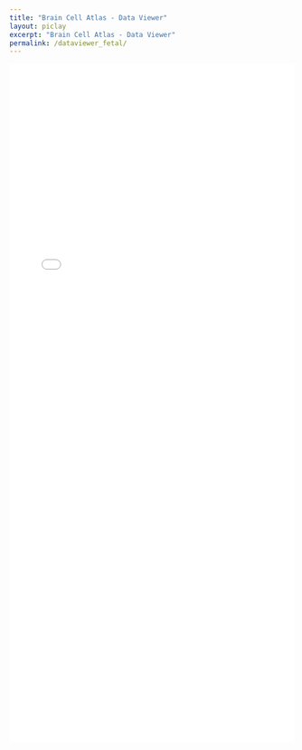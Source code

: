 ```yaml
---
title: "Brain Cell Atlas - Data Viewer"
layout: piclay
excerpt: "Brain Cell Atlas - Data Viewer"
permalink: /dataviewer_fetal/
---
```

<!-- <div class="container-fluid">
  <div class="row">
  <div class="col-xs-12">
  <iframe src="https://data.braincellatlas.org/RCAdata/" class="rounded-iframe" width="100%" height="1200" frameborder="0"></iframe>
  </div>
  </div>
</div> --> 
<!-- https://tomcxf.github.io/Cirro/build/ -->
<!-- <style>
    .iframe-full-width {
    width: 100%;
    }
  .rounded-iframe {
    border-radius: 10px;
  }
</style>  -->
<!-- <html lang="en">
<head><meta charset="utf-8"/>
<link rel="shortcut icon" href="./favicon.ico"/>
<meta name="viewport" content="width=device-width,initial-scale=1,shrink-to-fit=no"/>
<meta name="theme-color" content="#000000"/>
<link rel="preconnect" href="https://fonts.googleapis.com"/>
<link rel="preconnect" href="https://fonts.gstatic.com" crossorigin/>
<link rel="stylesheet" href="https://fonts.googleapis.com/css?family=Roboto:300,400,500,700&display=swap"/>
<link rel="manifest" href="{{ site.url }}{{ site.baseurl }}/cirro/manifest.json"/>
<title>Cirro</title>
<script defer="defer" src="{{ site.url }}{{ site.baseurl }}/cirro/static/js/main.26b016ba.js"></script>
</head>
<style>body{margin:0}.cirro-active{fill:rgb(220,0,78)!important;color:#dc004e!important}.cirro-chart-legend{padding:10px;vertical-align:top;overflow:auto;font-size:14px;font-family:"Roboto Condensed",Helvetica,Arial,sans-serif}.cirro-condensed{font-size:14px;font-family:"Roboto Condensed",Helvetica,Arial,sans-serif}</style>
<body><noscript>You need to enable JavaScript to run this app.</noscript>
<div id="root"></div>
</body>
</html>
 -->

<!-- <!DOCTYPE html>
<html>
  <head>
    <title>HTML Page with React and Redux</title>
    <!-- 引入 React 和 Redux 库 -->
<!--     <script src="https://unpkg.com/react/umd/react.development.js"></script>
    <script src="https://unpkg.com/react-dom/umd/react-dom.development.js"></script>
    <script src="https://unpkg.com/redux/dist/redux.js"></script>
    <script src="https://unpkg.com/react-redux/dist/react-redux.js"></script>
    <script src="https://unpkg.com/redux-thunk/dist/redux-thunk.js"></script>
    <script src="https://unpkg.com/mixpanel-browser/build/mixpanel.min.js"></script>
    <!-- 引入您的入口文件 -->
<!--     <!-- <script type="text/jsx" src="../src/index.js"></script> -->
<!--   </head>
  <body>
    <div id="root"></div>
    <script> -->
<!--       // 在页面加载完成后运行应用程序的入口函数
      window.onload = function() {
        main();
      };
    </script>
  </body>
</html>  --> 

<div class="container-fluid">
  <div class="row">
  <div class="col-xs-12">
  <iframe src="../cirro/index.html#q=%7B%22dataset%22%3A%22Fetal%22%2C%22embeddings%22%3A%5B%7B%22name%22%3A%22X_umap%22%2C%22dimensions%22%3A2%7D%5D%2C%22layers%22%3A%5B%5D%2C%22camera%22%3A%7B%22position%22%3A%5B0%2C-0.000004000000000115023%2C3.999999999997996%5D%2C%22target%22%3A%5B0%2C0%2C0%5D%2C%22zoom%22%3A1%7D%2C%22activeFeature%22%3A%7B%22name%22%3A%22cell_type%22%2C%22type%22%3A%22obsCat%22%2C%22embeddingKey%22%3A%22cell_type_X_umap%22%7D%2C%22q%22%3A%5B%7B%22id%22%3A%22cell_type%22%2C%22type%22%3A%22obsCat%22%7D%5D%7D" class="rounded-iframe" width="100%" height="1200" frameborder="0"></iframe>
  </div>
  </div>
</div>